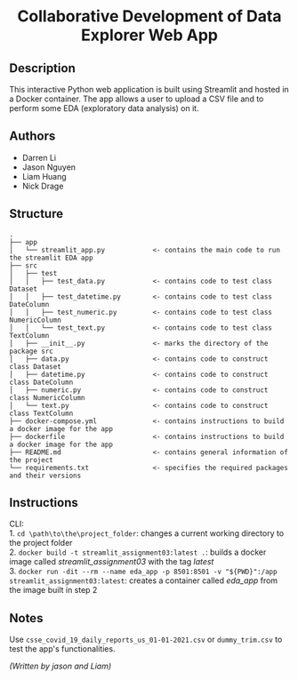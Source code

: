 <h1 align="center">Collaborative Development of Data Explorer Web App</h1>

## Description
This interactive Python web application is built using Streamlit and hosted in a Docker container. The app allows a user to upload a CSV file and to perform some EDA (exploratory data analysis) on it.

## Authors
* Darren Li
* Jason Nguyen
* Liam Huang
* Nick Drage

## Structure
```
.
├── app
│   └── streamlit_app.py			<- contains the main code to run the streamlit EDA app
├── src
│   ├── test
│   │   ├── test_data.py			<- contains code to test class Dataset
│   │   ├── test_datetime.py		<- contains code to test class DateColumn
│   │   ├── test_numeric.py			<- contains code to test class NumericColumn
│   │   └── test_text.py			<- contains code to test class TextColumn
│   ├── __init__.py					<- marks the directory of the package src
│   ├── data.py						<- contains code to construct class Dataset
│   ├── datetime.py					<- contains code to construct class DateColumn
│   ├── numeric.py					<- contains code to construct class NumericColumn
│   └── text.py						<- contains code to construct class TextColumn
├── docker-compose.yml				<- contains instructions to build a docker image for the app
├── dockerfile						<- contains instructions to build a docker image for the app
├── README.md						<- contains general information of the project
└── requirements.txt				<- specifies the required packages and their versions
```

## Instructions
CLI:  
	1. `cd \path\to\the\project_folder`: changes a current working directory to the project folder  
	2. `docker build -t streamlit_assignment03:latest .`: builds a docker image called *streamlit_assignment03* with the tag *latest*  
	3. `docker run -dit --rm --name eda_app -p 8501:8501 -v "${PWD}":/app streamlit_assignment03:latest`: creates a container called *eda_app* from the image built in step 2

## Notes
Use `csse_covid_19_daily_reports_us_01-01-2021.csv` or `dummy_trim.csv` to test the app's functionalities.

*(Written by jason and Liam)*
